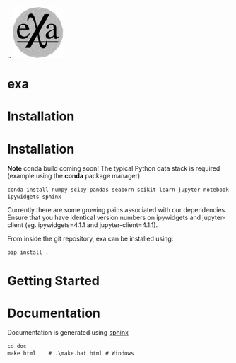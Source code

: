.. ![exa](doc/source/_static/logo.png)
# exa


# Installation

# Installation
**Note** conda build coming soon! 
The typical Python data stack is required (example using the **conda** package manager).
```
conda install numpy scipy pandas seaborn scikit-learn jupyter notebook ipywidgets sphinx
```
Currently there are some growing pains associated with our dependencies. Ensure that
you have identical version numbers on ipywidgets and jupyter-client (eg. ipywidgets=4.1.1 
and jupyter-client=4.1.1).

From inside the git repository, exa can be installed using:
```
pip install .
```


# Getting Started


# Documentation
Documentation is generated using [sphinx](http://sphinx-doc.org "Sphinx")
```
cd doc
make html    # .\make.bat html # Windows
```
